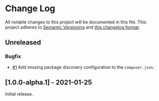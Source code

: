 # Change Log

All notable changes to this project will be documented in this file. This project adheres to
[Semantic Versioning](http://semver.org/) and [this changelog format](http://keepachangelog.com/).

## Unreleased

### Bugfix
- [#1](https://github.com/laravel-json-api/spec/issues/1)
Add missing package discovery configuration to the `composer.json`.

## [1.0.0-alpha.1] - 2021-01-25

Initial release.
